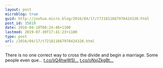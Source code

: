 ```yaml
---
layout: post
microblog: true
guid: http://joshua.micro.blog/2016/04/17/t721811667978424320.html
post_id: 35819
date: 2016-04-18T08:24:46+1100
lastmod: 2019-07-30T17:41:23+1100
type: post
url: /2016/04/17/t721811667978424320.html
---
```

There is no one correct way to cross the divide and begin a marriage. Some people even que… [t.co/ijQ4hwWSl...](https://t.co/ijQ4hwWSl4) [t.co/oNxjZkgBt...](https://t.co/oNxjZkgBtn)

